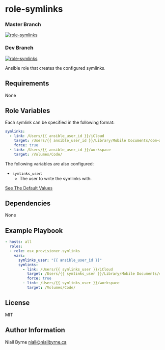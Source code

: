 # role-symlinks

### Master Branch
[![role-symlinks](https://github.com/osx-provisioner/role-symlinks/actions/workflows/workflow-push.yml/badge.svg?branch=master)](https://github.com/osx-provisioner/role-symlinks/actions/workflows/workflow-push.yml)

### Dev Branch
[![role-symlinks](https://github.com/osx-provisioner/role-symlinks/actions/workflows/workflow-push.yml/badge.svg?branch=dev)](https://github.com/osx-provisioner/role-symlinks/actions/workflows/workflow-push.yml)

Ansible role that creates the configured symlinks.

Requirements
------------

None

Role Variables
--------------

Each symlink can be specified in the following format:

```yaml
symlinks:
  - link: /Users/{{ ansible_user_id }}/iCloud
    target: /Users/{{ ansible_user_id }}/Library/Mobile Documents/com~apple~CloudDocs
    force: true
  - link: /Users/{{ ansible_user_id }}/workspace
    target: /Volumes/Code/
```

The following variables are also configured:

- `symlinks_user`:
    - The user to write the symlinks with.

[See The Default Values](defaults/main.yml)

Dependencies
------------

None

Example Playbook
----------------

```yaml
- hosts: all
  roles:
  - role: osx_provisioner.symlinks
    vars:
      symlinks_user: "{{ ansible_user_id }}"
      symlinks:
        - link: /Users/{{ symlinks_user }}/iCloud
          target: /Users/{{ symlinks_user }}/Library/Mobile Documents/com~apple~CloudDocs
          force: true
        - link: /Users/{{ symlinks_user }}/workspace
          target: /Volumes/Code/
```

License
-------

MIT

Author Information
------------------

Niall Byrne <niall@niallbyrne.ca>
